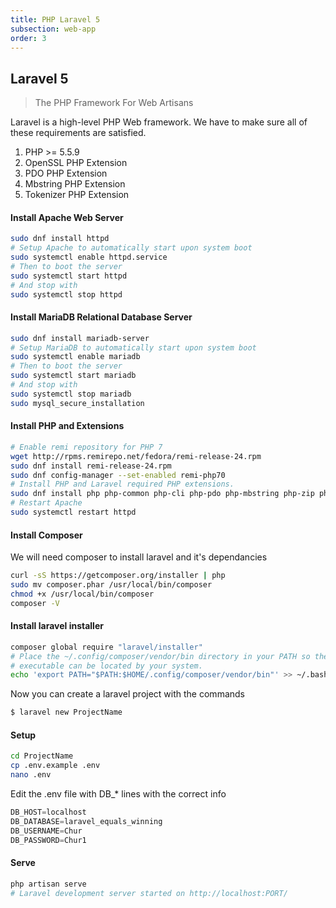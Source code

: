 ```yaml
---
title: PHP Laravel 5      
subsection: web-app
order: 3
---
```


## Laravel 5
> The PHP Framework For Web Artisans

Laravel is a high-level PHP Web framework. We have to make sure all of these requirements are satisfied.

1. PHP >= 5.5.9
2. OpenSSL PHP Extension
3. PDO PHP Extension
4. Mbstring PHP Extension
5. Tokenizer PHP Extension

#### Install Apache Web Server
```bash
sudo dnf install httpd
# Setup Apache to automatically start upon system boot
sudo systemctl enable httpd.service
# Then to boot the server
sudo systemctl start httpd
# And stop with
sudo systemctl stop httpd
```

#### Install MariaDB Relational Database Server
```bash
sudo dnf install mariadb-server
# Setup MariaDB to automatically start upon system boot
sudo systemctl enable mariadb
# Then to boot the server
sudo systemctl start mariadb
# And stop with
sudo systemctl stop mariadb
sudo mysql_secure_installation
```

#### Install PHP and Extensions
```bash
# Enable remi repository for PHP 7
wget http://rpms.remirepo.net/fedora/remi-release-24.rpm
sudo dnf install remi-release-24.rpm
sudo dnf config-manager --set-enabled remi-php70
# Install PHP and Laravel required PHP extensions.
sudo dnf install php php-common php-cli php-pdo php-mbstring php-zip php-xml
# Restart Apache
sudo systemctl restart httpd
```

#### Install Composer
We will need composer to install laravel and it's dependancies
```bash
curl -sS https://getcomposer.org/installer | php
sudo mv composer.phar /usr/local/bin/composer
chmod +x /usr/local/bin/composer
composer -V
```

#### Install laravel installer
```bash
composer global require "laravel/installer"
# Place the ~/.config/composer/vendor/bin directory in your PATH so the laravel 
# executable can be located by your system.
echo 'export PATH="$PATH:$HOME/.config/composer/vendor/bin"' >> ~/.bash_profile
```

Now you can create a laravel project with the commands 
```bash
$ laravel new ProjectName
```

#### Setup
```bash
cd ProjectName
cp .env.example .env
nano .env
```

Edit the .env file with DB_* lines with the correct info
```javascript
DB_HOST=localhost
DB_DATABASE=laravel_equals_winning
DB_USERNAME=Chur
DB_PASSWORD=Chur1
```

#### Serve
```bash
php artisan serve
# Laravel development server started on http://localhost:PORT/
```
